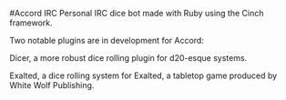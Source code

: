 #Accord IRC
Personal IRC dice bot made with Ruby using the Cinch framework.

Two notable plugins are in development for Accord:

Dicer, a more robust dice rolling plugin for d20-esque systems.

Exalted, a dice rolling system for Exalted, a tabletop game produced by White Wolf Publishing.